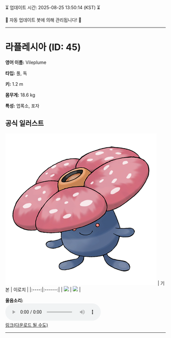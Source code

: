 
⏳ 업데이트 시간: 2025-08-25 13:50:14 (KST) ⏳

🤖 자동 업데이트 봇에 의해 관리됩니다! 🤖

---

# 라플레시아 (ID: 45)
**영어 이름:** Vileplume

**타입:** 풀, 독

**키:** 1.2 m

**몸무게:** 18.6 kg

**특성:** 엽록소, 포자

## 공식 일러스트
![](https://raw.githubusercontent.com/PokeAPI/sprites/master/sprites/pokemon/other/official-artwork/45.png)
| 기본 | 이로치 |
|:----:|:------:|
| <img src="http://play.pokemonshowdown.com/sprites/ani/vileplume.gif" width="200"> | <img src="http://play.pokemonshowdown.com/sprites/ani-shiny/vileplume.gif" width="200"> |

**울음소리:**<br><audio controls src="https://raw.githubusercontent.com/PokeAPI/cries/main/cries/pokemon/latest/45.ogg"></audio><br> [링크(다운로드 될 수도)](https://raw.githubusercontent.com/PokeAPI/cries/main/cries/pokemon/latest/45.ogg)


---
